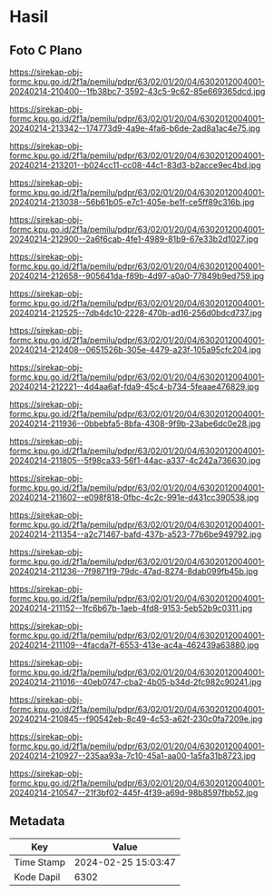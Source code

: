 # Hasil

## Foto C Plano

https://sirekap-obj-formc.kpu.go.id/2f1a/pemilu/pdpr/63/02/01/20/04/6302012004001-20240214-210400--1fb38bc7-3592-43c5-9c62-85e669365dcd.jpg

https://sirekap-obj-formc.kpu.go.id/2f1a/pemilu/pdpr/63/02/01/20/04/6302012004001-20240214-213342--174773d9-4a9e-4fa6-b6de-2ad8a1ac4e75.jpg

https://sirekap-obj-formc.kpu.go.id/2f1a/pemilu/pdpr/63/02/01/20/04/6302012004001-20240214-213201--b024cc11-cc08-44c1-83d3-b2acce9ec4bd.jpg

https://sirekap-obj-formc.kpu.go.id/2f1a/pemilu/pdpr/63/02/01/20/04/6302012004001-20240214-213038--56b61b05-e7c1-405e-be1f-ce5ff89c316b.jpg

https://sirekap-obj-formc.kpu.go.id/2f1a/pemilu/pdpr/63/02/01/20/04/6302012004001-20240214-212900--2a6f6cab-4fe1-4989-81b9-67e33b2d1027.jpg

https://sirekap-obj-formc.kpu.go.id/2f1a/pemilu/pdpr/63/02/01/20/04/6302012004001-20240214-212658--905641da-f89b-4d97-a0a0-77849b9ed759.jpg

https://sirekap-obj-formc.kpu.go.id/2f1a/pemilu/pdpr/63/02/01/20/04/6302012004001-20240214-212525--7db4dc10-2228-470b-ad16-256d0bdcd737.jpg

https://sirekap-obj-formc.kpu.go.id/2f1a/pemilu/pdpr/63/02/01/20/04/6302012004001-20240214-212408--0651526b-305e-4479-a23f-105a95cfc204.jpg

https://sirekap-obj-formc.kpu.go.id/2f1a/pemilu/pdpr/63/02/01/20/04/6302012004001-20240214-212221--4d4aa6af-fda9-45c4-b734-5feaae476829.jpg

https://sirekap-obj-formc.kpu.go.id/2f1a/pemilu/pdpr/63/02/01/20/04/6302012004001-20240214-211936--0bbebfa5-8bfa-4308-9f9b-23abe6dc0e28.jpg

https://sirekap-obj-formc.kpu.go.id/2f1a/pemilu/pdpr/63/02/01/20/04/6302012004001-20240214-211805--5f98ca33-56f1-44ac-a337-4c242a736630.jpg

https://sirekap-obj-formc.kpu.go.id/2f1a/pemilu/pdpr/63/02/01/20/04/6302012004001-20240214-211602--e098f818-0fbc-4c2c-991e-d431cc390538.jpg

https://sirekap-obj-formc.kpu.go.id/2f1a/pemilu/pdpr/63/02/01/20/04/6302012004001-20240214-211354--a2c71467-bafd-437b-a523-77b6be949792.jpg

https://sirekap-obj-formc.kpu.go.id/2f1a/pemilu/pdpr/63/02/01/20/04/6302012004001-20240214-211236--7f9871f9-79dc-47ad-8274-8dab099fb45b.jpg

https://sirekap-obj-formc.kpu.go.id/2f1a/pemilu/pdpr/63/02/01/20/04/6302012004001-20240214-211152--1fc6b67b-1aeb-4fd8-9153-5eb52b9c0311.jpg

https://sirekap-obj-formc.kpu.go.id/2f1a/pemilu/pdpr/63/02/01/20/04/6302012004001-20240214-211109--4facda7f-6553-413e-ac4a-462439a63880.jpg

https://sirekap-obj-formc.kpu.go.id/2f1a/pemilu/pdpr/63/02/01/20/04/6302012004001-20240214-211016--40eb0747-cba2-4b05-b34d-2fc982c90241.jpg

https://sirekap-obj-formc.kpu.go.id/2f1a/pemilu/pdpr/63/02/01/20/04/6302012004001-20240214-210845--f90542eb-8c49-4c53-a62f-230c0fa7209e.jpg

https://sirekap-obj-formc.kpu.go.id/2f1a/pemilu/pdpr/63/02/01/20/04/6302012004001-20240214-210927--235aa93a-7c10-45a1-aa00-1a5fa31b8723.jpg

https://sirekap-obj-formc.kpu.go.id/2f1a/pemilu/pdpr/63/02/01/20/04/6302012004001-20240214-210547--21f3bf02-445f-4f39-a69d-98b8597fbb52.jpg


## Metadata

| Key        | Value               |
| ---------- | ------------------- |
| Time Stamp | 2024-02-25 15:03:47 |
| Kode Dapil | 6302                |



